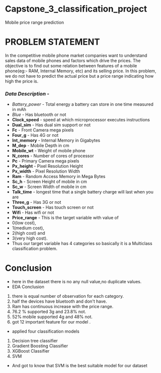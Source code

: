 # Capstone_3_classification_project
Mobile price range prediction

# PROBLEM STATEMENT
In the competitive mobile phone market companies want to understand sales data of mobile phones and factors which drive the prices. The objective is to find out some relation between features of a mobile phone(eg:- RAM, Internal Memory, etc) and its selling price. In this problem, we do not have to predict the actual price but a price range indicating how high the price is.


### *Data Description -*
* *Battery_power* - Total energy a battery can store in one time measured in mAh
* *Blue* - Has bluetooth or not
* **Clock_speed** - speed at which microprocessor executes instructions
* **Dual_sim** - Has dual sim support or not
* **Fc** - Front Camera mega pixels
* **Four_g** - Has 4G or not
* **Int_memory** - Internal Memory in Gigabytes
* **M_dep** - Mobile Depth in cm
* **Mobile_wt** - Weight of mobile phone
* **N_cores** - Number of cores of processor
* **Pc** - Primary Camera mega pixels
* **Px_height** - Pixel Resolution Height
* **Px_width** - Pixel Resolution Width
* **Ram** - Random Access Memory in Mega Bytes
* **Sc_h** - Screen Height of mobile in cm
* **Sc_w** - Screen Width of mobile in cm
* **Talk_time** - longest time that a single battery charge will last when you are
* **Three_g** - Has 3G or not
* **Touch_screen** - Has touch screen or not
* **Wifi** - Has wifi or not
* **Price_range** - This is the target variable with value of 
* 0(low cost), 
* 1(medium cost),
* 2(high cost) and
* 3(very high cost).
* Thus our target variable has 4 categories so basically it is a Multiclass classification problem.


# Conclusion
* here in the dataset there is no any null value,no duplicate values.
* EDA Conclusion
1. there is equal number of observation for each category.
2. half the devices have bluetooth and don't have.
3. Ram has continuous increase with the price range.
4. 76.2 % supported 3g and 23.8% not.
5. 52% mobile supported 4g and 48% not.
6. got 12 important feature for our model .
* applied four classification models
1. Decision tree classifier
2. Gradient Boosting Classifier
3. XGBoost Classifier
4. SVM 
* And got to know that SVM is the best suitable model for our dataset
